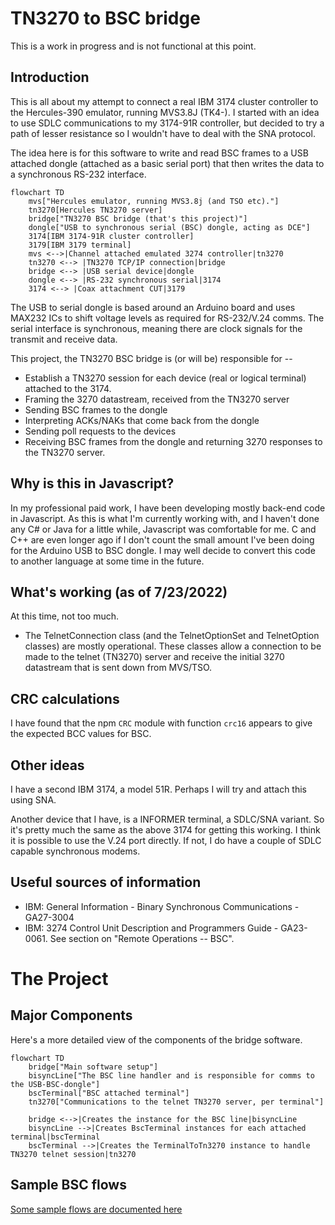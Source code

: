 TN3270 to BSC bridge
====================

This is a work in progress and is not functional at this point.

## Introduction

This is all about my attempt to connect a real IBM 3174 cluster controller to the Hercules-390 emulator, running
MVS3.8J (TK4-). I started with an idea to use SDLC communications to my 3174-91R controller, but decided to
try a path of lesser resistance so I wouldn't have to deal with the SNA protocol.

The idea here is for this software to write and read BSC frames to a USB attached dongle (attached as a basic serial port) that then writes the data to a synchronous RS-232 interface.

```mermaid
flowchart TD
    mvs["Hercules emulator, running MVS3.8j (and TSO etc)."]
    tn3270[Hercules TN3270 server]
    bridge["TN3270 BSC bridge (that's this project)"]
    dongle["USB to synchronous serial (BSC) dongle, acting as DCE"]
    3174[IBM 3174-91R cluster controller]
    3179[IBM 3179 terminal]
    mvs <-->|Channel attached emulated 3274 controller|tn3270
    tn3270 <--> |TN3270 TCP/IP connection|bridge
    bridge <--> |USB serial device|dongle
    dongle <--> |RS-232 synchronous serial|3174
    3174 <--> |Coax attachment CUT|3179
```

The USB to serial dongle is based around an Arduino board and uses MAX232 ICs to shift voltage levels as required
for RS-232/V.24 comms. The serial interface is synchronous, meaning there are clock signals for the transmit and
receive data.

This project, the TN3270 BSC bridge is (or will be) responsible for --

* Establish a TN3270 session for each device (real or logical terminal) attached to the 3174.
* Framing the 3270 datastream, received from the TN3270 server
* Sending BSC frames to the dongle
* Interpreting ACKs/NAKs that come back from the dongle
* Sending poll requests to the devices
* Receiving BSC frames from the dongle and returning 3270 responses to the TN3270 server.

## Why is this in Javascript?

In my professional paid work, I have been developing mostly back-end code in Javascript. As this is what I'm
currently working with, and I haven't done any C# or Java for a little while, Javascript was comfortable for me.
C and C++ are even longer ago if I don't count the small amount I've been doing for the Arduino USB to BSC dongle.
I may well decide to convert this code to another language at some time in the future.

## What's working (as of 7/23/2022)

At this time, not too much.

* The TelnetConnection class (and the TelnetOptionSet and TelnetOption classes) are mostly operational.
  These classes allow a connection to be made to the telnet (TN3270) server and receive the initial 3270 datastream that is sent down from MVS/TSO.

## CRC calculations

I have found that the npm `CRC` module with function `crc16` appears to give the expected BCC values for BSC.

## Other ideas

I have a second IBM 3174, a model 51R. Perhaps I will try and attach this using SNA.

Another device that I have, is a INFORMER terminal, a SDLC/SNA variant. So it's pretty much the same as the above 3174 for getting this working. I think it is possible to use the V.24 port directly. If not, I do have a
couple of SDLC capable synchronous modems.

## Useful sources of information

* IBM: General Information - Binary Synchronous Communications - GA27-3004
* IBM: 3274 Control Unit Description and Programmers Guide - GA23-0061. See section on "Remote Operations -- BSC".

The Project
===========

Major Components
----------------

Here's a more detailed view of the components of the bridge software.

```mermaid
flowchart TD
    bridge["Main software setup"]
    bisyncLine["The BSC line handler and is responsible for comms to the USB-BSC-dongle"]
    bscTerminal["BSC attached terminal"]
    tn3270["Communications to the telnet TN3270 server, per terminal"]

    bridge <-->|Creates the instance for the BSC line|bisyncLine
    bisyncLine -->|Creates BscTerminal instances for each attached terminal|bscTerminal
    bscTerminal -->|Creates the TerminalToTn3270 instance to handle TN3270 telnet session|tn3270

```



Sample BSC flows
----------------

[Some sample flows are documented here](doc/BSC-3274-Flows.md)


